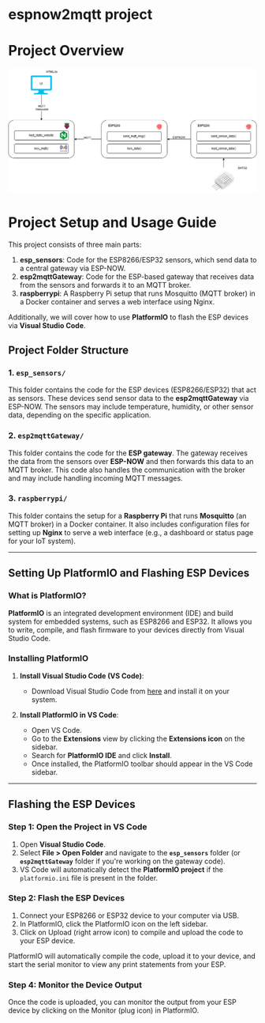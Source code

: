 # espnow2mqtt project

# Project Overview

![project overview](./assets/overview.drawio.png)

# Project Setup and Usage Guide

This project consists of three main parts:

1. **esp_sensors**: Code for the ESP8266/ESP32 sensors, which send data to a central gateway via ESP-NOW.
2. **esp2mqttGateway**: Code for the ESP-based gateway that receives data from the sensors and forwards it to an MQTT broker.
3. **raspberrypi**: A Raspberry Pi setup that runs Mosquitto (MQTT broker) in a Docker container and serves a web interface using Nginx.

Additionally, we will cover how to use **PlatformIO** to flash the ESP devices via **Visual Studio Code**.

## Project Folder Structure

### 1. `esp_sensors/`
This folder contains the code for the ESP devices (ESP8266/ESP32) that act as sensors. These devices send sensor data to the **esp2mqttGateway** via ESP-NOW. The sensors may include temperature, humidity, or other sensor data, depending on the specific application.

### 2. `esp2mqttGateway/`
This folder contains the code for the **ESP gateway**. The gateway receives the data from the sensors over **ESP-NOW** and then forwards this data to an MQTT broker. This code also handles the communication with the broker and may include handling incoming MQTT messages.

### 3. `raspberrypi/`
This folder contains the setup for a **Raspberry Pi** that runs **Mosquitto** (an MQTT broker) in a Docker container. It also includes configuration files for setting up **Nginx** to serve a web interface (e.g., a dashboard or status page for your IoT system).

---

## Setting Up PlatformIO and Flashing ESP Devices

### What is PlatformIO?
**PlatformIO** is an integrated development environment (IDE) and build system for embedded systems, such as ESP8266 and ESP32. It allows you to write, compile, and flash firmware to your devices directly from Visual Studio Code.

### Installing PlatformIO

1. **Install Visual Studio Code (VS Code)**:
    - Download Visual Studio Code from [here](https://code.visualstudio.com/) and install it on your system.

2. **Install PlatformIO in VS Code**:
    - Open VS Code.
    - Go to the **Extensions** view by clicking the **Extensions icon** on the sidebar.
    - Search for **PlatformIO IDE** and click **Install**.
    - Once installed, the PlatformIO toolbar should appear in the VS Code sidebar.

---

## Flashing the ESP Devices

### Step 1: Open the Project in VS Code

1. Open **Visual Studio Code**.
2. Select **File > Open Folder** and navigate to the **`esp_sensors`** folder (or **`esp2mqttGateway`** folder if you're working on the gateway code).
3. VS Code will automatically detect the **PlatformIO project** if the `platformio.ini` file is present in the folder.

### Step 2: Flash the ESP Devices

1. Connect your ESP8266 or ESP32 device to your computer via USB.
2. In PlatformIO, click the PlatformIO icon on the left sidebar.
3. Click on Upload (right arrow icon) to compile and upload the code to your ESP device.

PlatformIO will automatically compile the code, upload it to your device, and start the serial monitor to view any print statements from your ESP.

### Step 4: Monitor the Device Output

Once the code is uploaded, you can monitor the output from your ESP device by clicking on the Monitor (plug icon) in PlatformIO.
